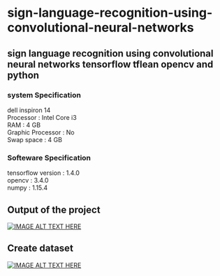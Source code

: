# sign-language-recognition-using-convolutional-neural-networks
## sign language recognition using convolutional neural networks tensorflow tflean opencv and python

### system Specification<br />
dell inspiron 14<br />
Processor : Intel Core i3<br />
RAM : 4 GB<br />
Graphic Processor : No<br />
Swap space : 4 GB<br />

### Softeware Specification<br />
tensorflow version : 1.4.0<br />
opencv : 3.4.0<br />
numpy : 1.15.4<br />


 ## Output of the project

[![IMAGE ALT TEXT HERE](https://img.youtube.com/vi/3TOiZiPHpTU/0.jpg)](https://www.youtube.com/watch?v=3TOiZiPHpTU&t=7s)


## Create dataset

[![IMAGE ALT TEXT HERE](https://img.youtube.com/vi/6H-YQlrgn6U/0.jpg)](https://www.youtube.com/watch?v=6H-YQlrgn6U&t=7s)


